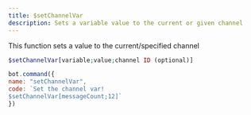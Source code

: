 ```yaml
---
title: $setChannelVar
description: Sets a variable value to the current or given channel
---
```


This function sets a value to the current/specified channel

```php
$setChannelVar[variable;value;channel ID (optional)]
```

```javascript
bot.command({
name: "setChannelVar",
code: `Set the channel var!
$setChannelVar[messageCount;12]`
})
```

